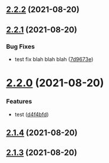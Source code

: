 ## [2.2.2](https://github.com/BanJoeH/PANTRI/compare/2.2.1...2.2.2) (2021-08-20)



## [2.2.1](https://github.com/BanJoeH/PANTRI/compare/2.2.0...2.2.1) (2021-08-20)


### Bug Fixes

* test fix blah blah blah ([7d9673e](https://github.com/BanJoeH/PANTRI/commit/7d9673e5d2cfb2912e441f62a83e3edd0792d715))



# [2.2.0](https://github.com/BanJoeH/PANTRI/compare/2.1.4...2.2.0) (2021-08-20)


### Features

* test ([d4f4bfd](https://github.com/BanJoeH/PANTRI/commit/d4f4bfd5fbe9c6b084591fb32892e9091d4b2ec8))



## [2.1.4](https://github.com/BanJoeH/PANTRI/compare/2.1.3...2.1.4) (2021-08-20)



## [2.1.3](https://github.com/BanJoeH/PANTRI/compare/2.1.2...2.1.3) (2021-08-20)



